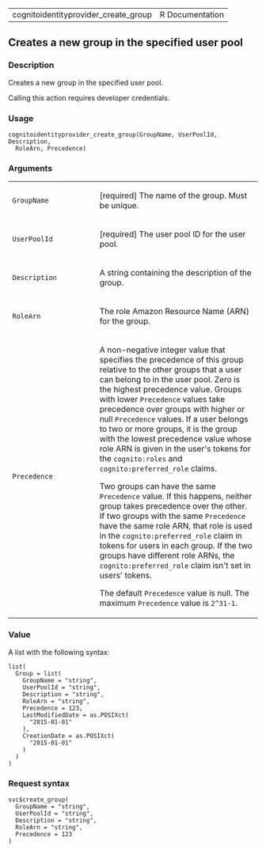 <table style="width: 100%;">
<tbody>
<tr class="odd">
<td>cognitoidentityprovider_create_group</td>
<td style="text-align: right;">R Documentation</td>
</tr>
</tbody>
</table>

## Creates a new group in the specified user pool

### Description

Creates a new group in the specified user pool.

Calling this action requires developer credentials.

### Usage

    cognitoidentityprovider_create_group(GroupName, UserPoolId, Description,
      RoleArn, Precedence)

### Arguments

<table>
<colgroup>
<col style="width: 35%" />
<col style="width: 65%" />
</colgroup>
<tbody>
<tr class="odd">
<td><code
id="cognitoidentityprovider_create_group_:_GroupName">GroupName</code></td>
<td><p>[required] The name of the group. Must be unique.</p></td>
</tr>
<tr class="even">
<td><code
id="cognitoidentityprovider_create_group_:_UserPoolId">UserPoolId</code></td>
<td><p>[required] The user pool ID for the user pool.</p></td>
</tr>
<tr class="odd">
<td><code
id="cognitoidentityprovider_create_group_:_Description">Description</code></td>
<td><p>A string containing the description of the group.</p></td>
</tr>
<tr class="even">
<td><code
id="cognitoidentityprovider_create_group_:_RoleArn">RoleArn</code></td>
<td><p>The role Amazon Resource Name (ARN) for the group.</p></td>
</tr>
<tr class="odd">
<td><code
id="cognitoidentityprovider_create_group_:_Precedence">Precedence</code></td>
<td><p>A non-negative integer value that specifies the precedence of
this group relative to the other groups that a user can belong to in the
user pool. Zero is the highest precedence value. Groups with lower
<code>Precedence</code> values take precedence over groups with higher
or null <code>Precedence</code> values. If a user belongs to two or more
groups, it is the group with the lowest precedence value whose role ARN
is given in the user's tokens for the <code>cognito:roles</code> and
<code>cognito:preferred_role</code> claims.</p>
<p>Two groups can have the same <code>Precedence</code> value. If this
happens, neither group takes precedence over the other. If two groups
with the same <code>Precedence</code> have the same role ARN, that role
is used in the <code>cognito:preferred_role</code> claim in tokens for
users in each group. If the two groups have different role ARNs, the
<code>cognito:preferred_role</code> claim isn't set in users'
tokens.</p>
<p>The default <code>Precedence</code> value is null. The maximum
<code>Precedence</code> value is <code>2^31-1</code>.</p></td>
</tr>
</tbody>
</table>

### Value

A list with the following syntax:

    list(
      Group = list(
        GroupName = "string",
        UserPoolId = "string",
        Description = "string",
        RoleArn = "string",
        Precedence = 123,
        LastModifiedDate = as.POSIXct(
          "2015-01-01"
        ),
        CreationDate = as.POSIXct(
          "2015-01-01"
        )
      )
    )

### Request syntax

    svc$create_group(
      GroupName = "string",
      UserPoolId = "string",
      Description = "string",
      RoleArn = "string",
      Precedence = 123
    )

